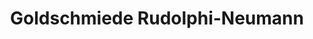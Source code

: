 ---
title: "Goldschmiede Rudolphi-Neumann"
url: /magdeburg/goldschmiede-rudolphi-neumann/
shop: Schmuck
---